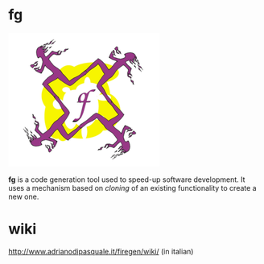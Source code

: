 # fg
![fglogo](https://github.com/adipi71/fg/blob/master/fglogo.png)

**fg** is a code generation tool used to speed-up software development.
It uses a mechanism based on *cloning* of an existing functionality to create a new one.

# wiki 

http://www.adrianodipasquale.it/firegen/wiki/ 
(in italian)
